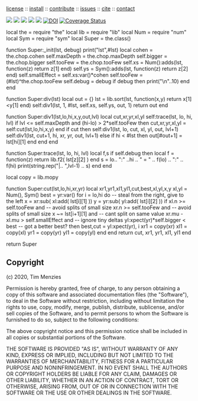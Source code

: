 <p> <a
href="https://github.com/sehero/lua/blob/master/LICENSE">license</a> :: <a
href="https://github.com/sehero/lua/blob/master/INSTALL.md#top">install</a> :: <a
href="https://github.com/sehero/lua/blob/master/CODE_OF_CONDUCT.md#top">contribute</a> :: <a
href="https://github.com/sehero/lua/issues">issues</a> :: <a
href="https://github.com/sehero/lua/blob/master/CITATION.md#top">cite</a> :: <a
href="https://github.com/sehero/lua/blob/master/CONTACT.md#top">contact</a> </p><p> 
<img src="https://img.shields.io/badge/license-mit-red">   
<img src="https://img.shields.io/badge/language-lua-orange">    
<img src="https://img.shields.io/badge/purpose-ai,se-blueviolet">
<img src="https://img.shields.io/badge/platform-mac,*nux-informational">
<a href="https://travis-ci.org/github/sehero/lua"><img 
src="https://travis-ci.org/sehero/lua.svg?branch=master"></a>
<a href="https://zenodo.org/badge/latestdoi/263210595"><img src="https://zenodo.org/badge/263210595.svg" alt="DOI"></a>
<a href='https://coveralls.io/github/sehero/lua?branch=master'><img src='https://coveralls.io/repos/github/sehero/lua/badge.svg?branch=master' alt='Coverage Status' /></a></p>

local the   = require "the"
local lib   = require "lib"
local Num   = require "num"
local Sym   = require "sym"
local Super = the.class()

function Super:_init(lst, debug)
  print("lst",#lst)
  local cohen   = the.chop.cohen
  self.maxDepth = the.chop.maxDepth
  self.bigger   = the.chop.bigger
  self.tooFew   = the.chop.tooFew
  self.xs     = Num():adds(lst, function(z) return z[1] end)
  self.ys     = Sym():adds(lst, function(z) return z[2] end)
  self.smallEffect = self.xs:var()*cohen
  self.tooFew      = (#lst)^the.chop.tooFew 
  self.debug       = debug
  if debug then print("\n"..10) end
end

function Super:div(lst)
  local out = {}
  lst = lib.sort(lst, function(x,y) return x[1]<y[1] end)
  self:div1(lst, 1, #lst, self.xs, self.ys, out, 1)
  return out
end

function Super:div1(lst,lo,hi,x,y,out,lvl)
  local cut,xr,yr,xl,yl
  self:trace(lst, lo, hi, lvl)
  if lvl <= self.maxDepth and (hi-lo) > 2*self.tooFew then
    cut,xr,yr,xl,yl = self:cut(lst,lo,hi,x,y)
  end
  if cut then
    self:div1(lst,    lo, cut, xl, yl, out, lvl+1)
    self:div1(lst, cut+1,  hi, xr, yr, out, lvl+1) 
  else
    if hi < #lst then
      out[#out+1] = lst[hi][1] end end
end

function Super:trace(lst, lo, hi, lvl)
  local f,s
  if self.debug then
    local f = function(z) return lib.f2( lst[z][2] ) end
    s = lo.. ":" ..hi .. " = " .. f(lo) .. ":" .. f(hi)
    print(string.rep("|.. ",lvl-1) ..  s) end
end

local copy = lib.mopy

function Super:cut(lst,lo,hi,xr,yr)
  local xr1,yr1,xl1,yl1,cut,best,xl,yl,x,y
  xl,yl = Num(), Sym() 
  best  = yr:var()
  for i = lo,hi do
    -- steal from the right, give to the left
    x = xr:sub( xl:add( lst[i][1] ))
    y = yr:sub( yl:add( lst[i][2] ))
    if xl.n >= self.tooFew and -- avoid splits of small size
       xr.n >= self.tooFew and -- avoid splits of small size
       x ~= lst[i+1][1] and -- cant split on same value
       xr.mu - xl.mu > self.smallEffect and -- ignore tiny deltas
       yl:xpect(yr)*self.bigger < best -- got a better best?
    then
       best,cut = yl:xpect(yr), i
       xr1      = copy(xr)
       xl1      = copy(xl)
       yr1      = copy(yr)
       yl1      = copy(yl) end
  end 
  return cut, xr1, yr1, xl1, yl1
end

return Super

## Copyright

(c) 2020, Tim Menzies

Permission is hereby granted, free of charge, to any person obtaining a copy
of this software and associated documentation files (the "Software"), to deal
in the Software without restriction, including without limitation the rights
to use, copy, modify, merge, publish, distribute, sublicense, and/or sell
copies of the Software, and to permit persons to whom the Software is
furnished to do so, subject to the following conditions:

The above copyright notice and this permission notice shall be included in all
copies or substantial portions of the Software.

THE SOFTWARE IS PROVIDED "AS IS", WITHOUT WARRANTY OF ANY KIND, EXPRESS OR
IMPLIED, INCLUDING BUT NOT LIMITED TO THE WARRANTIES OF MERCHANTABILITY,
FITNESS FOR A PARTICULAR PURPOSE AND NONINFRINGEMENT. IN NO EVENT SHALL THE
AUTHORS OR COPYRIGHT HOLDERS BE LIABLE FOR ANY CLAIM, DAMAGES OR OTHER
LIABILITY, WHETHER IN AN ACTION OF CONTRACT, TORT OR OTHERWISE, ARISING FROM,
OUT OF OR IN CONNECTION WITH THE SOFTWARE OR THE USE OR OTHER DEALINGS IN THE
SOFTWARE.

